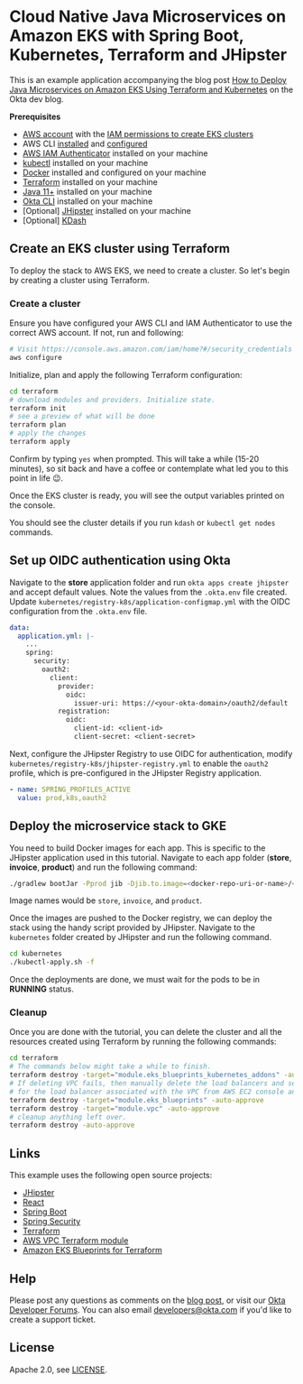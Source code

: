 # Cloud Native Java Microservices on Amazon EKS with Spring Boot, Kubernetes, Terraform and JHipster

This is an example application accompanying the blog post [How to Deploy Java Microservices on Amazon EKS Using Terraform and Kubernetes]() on the Okta dev blog.

**Prerequisites**

- [AWS account](https://portal.aws.amazon.com/billing/signup) with the [IAM permissions to create EKS clusters](https://docs.aws.amazon.com/eks/latest/userguide/security_iam_id-based-policy-examples.html)
- AWS CLI [installed](https://docs.aws.amazon.com/cli/latest/userguide/getting-started-install.html) and [configured](https://docs.aws.amazon.com/cli/latest/userguide/cli-configure-quickstart.html)
- [AWS IAM Authenticator](https://docs.aws.amazon.com/eks/latest/userguide/install-aws-iam-authenticator.html) installed on your machine
- [kubectl](https://kubernetes.io/docs/tasks/tools/) installed on your machine
- [Docker](https://docs.docker.com/get-docker/) installed and configured on your machine
- [Terraform](https://www.terraform.io/downloads) installed on your machine
- [Java 11+](https://sdkman.io/usage) installed on your machine
- [Okta CLI](https://cli.okta.com/) installed on your machine
- [Optional] [JHipster](https://www.jhipster.tech/installation/) installed on your machine
- [Optional] [KDash](https://github.com/kdash-rs/kdash)

## Create an EKS cluster using Terraform

To deploy the stack to AWS EKS, we need to create a cluster. So let's begin by creating a cluster using Terraform.

### Create a cluster

Ensure you have configured your AWS CLI and IAM Authenticator to use the correct AWS account. If not, run and following:

```bash
# Visit https://console.aws.amazon.com/iam/home?#/security_credentials for creating access keys
aws configure
```

Initialize, plan and apply the following Terraform configuration:

```bash
cd terraform
# download modules and providers. Initialize state.
terraform init
# see a preview of what will be done
terraform plan
# apply the changes
terraform apply
```

Confirm by typing `yes` when prompted. This will take a while (15-20 minutes), so sit back and have a coffee or contemplate what led you to this point in life 😉.

Once the EKS cluster is ready, you will see the output variables printed on the console.

You should see the cluster details if you run `kdash` or `kubectl get nodes` commands.

## Set up OIDC authentication using Okta

Navigate to the **store** application folder and run `okta apps create jhipster` and accept default values. Note the values from the `.okta.env` file created. Update `kubernetes/registry-k8s/application-configmap.yml` with the OIDC configuration from the `.okta.env` file.

```yaml
data:
  application.yml: |-
    ...
    spring:
      security:
        oauth2:
          client:
            provider:
              oidc:
                issuer-uri: https://<your-okta-domain>/oauth2/default
            registration:
              oidc:
                client-id: <client-id>
                client-secret: <client-secret>
```

Next, configure the JHipster Registry to use OIDC for authentication, modify `kubernetes/registry-k8s/jhipster-registry.yml` to enable the `oauth2` profile, which is pre-configured in the JHipster Registry application.

```yaml
- name: SPRING_PROFILES_ACTIVE
  value: prod,k8s,oauth2
```

## Deploy the microservice stack to GKE

You need to build Docker images for each app. This is specific to the JHipster application used in this tutorial. Navigate to each app folder (**store**, **invoice**, **product**) and run the following command:

```bash
./gradlew bootJar -Pprod jib -Djib.to.image=<docker-repo-uri-or-name>/<image-name>
```

Image names would be `store`, `invoice`, and `product`.

Once the images are pushed to the Docker registry, we can deploy the stack using the handy script provided by JHipster. Navigate to the `kubernetes` folder created by JHipster and run the following command.

```bash
cd kubernetes
./kubectl-apply.sh -f
```

Once the deployments are done, we must wait for the pods to be in **RUNNING** status.

### Cleanup

Once you are done with the tutorial, you can delete the cluster and all the resources created using Terraform by running the following commands:

```bash
cd terraform
# The commands below might take a while to finish.
terraform destroy -target="module.eks_blueprints_kubernetes_addons" -auto-approve
# If deleting VPC fails, then manually delete the load balancers and security groups 
# for the load balancer associated with the VPC from AWS EC2 console and try again.
terraform destroy -target="module.eks_blueprints" -auto-approve
terraform destroy -target="module.vpc" -auto-approve
# cleanup anything left over.
terraform destroy -auto-approve
```

## Links

This example uses the following open source projects:

- [JHipster](https://www.jhipster.tech)
- [React](https://reactjs.org/)
- [Spring Boot](https://spring.io/projects/spring-boot)
- [Spring Security](https://spring.io/projects/spring-security)
- [Terraform](https://www.terraform.io/)
- [AWS VPC Terraform module](https://github.com/terraform-aws-modules/terraform-aws-vpc)
- [Amazon EKS Blueprints for Terraform](https://github.com/aws-ia/terraform-aws-eks-blueprints)

## Help

Please post any questions as comments on the [blog post](), or visit our [Okta Developer Forums](https://devforum.okta.com/). You can also email developers@okta.com if you'd like to create a support ticket.

## License

Apache 2.0, see [LICENSE](LICENSE).
